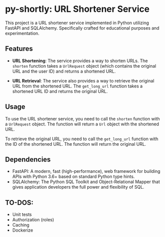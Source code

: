 # py-shortly: URL Shortener Service

This project is a URL shortener service implemented in Python utilizing FastAPI and SQLAlchemy. Specifically crafted for educational purposes and experimentation.

## Features

- **URL Shortening**: The service provides a way to shorten URLs. The `shorten` function takes a `UrlRequest` object (which contains the original URL and the user ID) and returns a shortened URL.

- **URL Retrieval**: The service also provides a way to retrieve the original URL from the shortened URL. The `get_long_url` function takes a shortened URL ID and returns the original URL.

## Usage

To use the URL shortener service, you need to call the `shorten` function with a `UrlRequest` object. The function will return a `Url` object with the shortened URL.

To retrieve the original URL, you need to call the `get_long_url` function with the ID of the shortened URL. The function will return the original URL.

## Dependencies

- FastAPI: A modern, fast (high-performance), web framework for building APIs with Python 3.6+ based on standard Python type hints.
- SQLAlchemy: The Python SQL Toolkit and Object-Relational Mapper that gives application developers the full power and flexibility of SQL.

## TO-DOS:
- Unit tests
- Authorization (roles)
- Caching
- Dockerize
